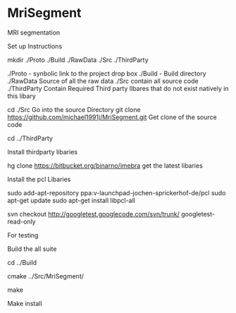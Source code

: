 MriSegment
==========

MRI segmentation

Set up Instructions 


mkdir ./Proto ./Build ./RawData ./Src  ./ThirdParty

./Proto -  synbolic link to the  project drop box 
./Build -  Build directory
./RawData  Source of all the raw data
./Src   contain all source code
./ThirdParty  Contain Required Third party lIbares that do not exist natively in this libary 


cd  ./Src
	Go into  the source Directory
git clone   https://github.com/michael1991j/MriSegment.git
	Get clone of the source code 
 
cd ../ThirdParty
 
Install thirdparty libaries 

hg clone https://bitbucket.org/binarno/imebra
get the latest libaries


Install the pcl Libaries 

sudo add-apt-repository ppa:v-launchpad-jochen-sprickerhof-de/pcl
sudo apt-get update
sudo apt-get install libpcl-all



 svn checkout http://googletest.googlecode.com/svn/trunk/ googletest-read-only 

For testing 

Build the  all suite

cd ../Build 

cmake ../Src/MriSegment/

make 


Make install 






 
